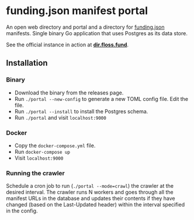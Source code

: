 # funding.json manifest portal

An open web directory and portal and a directory for [funding.json](https://fundingjson.org) manifests. Single binary Go application that uses Postgres as its data store.

See the official instance in action at **[dir.floss.fund](https://dir.floss.fund)**.

## Installation

### Binary
- Download the binary from the releases page.
- Run `./portal --new-config` to generate a new TOML config file. Edit the file.
- Run `./portal --install` to install the Postgres schema.
- Run `./portal` and visit `localhost:9000`

### Docker
- Copy the `docker-compose.yml` file.
- Run `docker-compose up`
- Visit `localhost:9000`

### Running the crawler
Schedule a cron job to run (`./portal --mode=crawl`) the crawler at the desired interval. The crawler runs N workers and goes through all the manifest URLs in the database and updates their contents if they have changed (based on the Last-Updated header) within the interval specified in the config.
